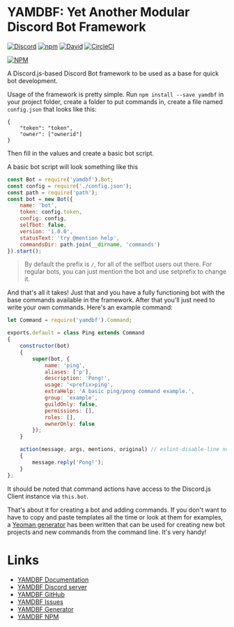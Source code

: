 # YAMDBF: Yet Another Modular Discord Bot Framework

[![Discord](https://discordapp.com/api/guilds/233751981838041090/embed.png)](https://discord.gg/cMXkbXV)
[![npm](https://img.shields.io/npm/v/yamdbf.svg?maxAge=3600)](https://www.npmjs.com/package/yamdbf)
[![David](https://img.shields.io/david/zajrik/yamdbf.svg?maxAge=3600)](https://david-dm.org/zajrik/yamdbf)
[![CircleCI](https://circleci.com/gh/zajrik/yamdbf.svg?style=shield)](https://circleci.com/gh/zajrik/yamdbf)

[![NPM](https://nodei.co/npm/yamdbf.png?downloads=true&stars=true)](https://nodei.co/npm/yamdbf/)

A Discord.js-based Discord Bot framework to be used as a base for quick bot development.

Usage of the framework is pretty simple. Run `npm install --save yamdbf` in your project folder, create a folder to put commands in, create a file named `config.json` that looks like this:
```
{
	"token": "token",
	"owner": ["ownerid"]
}
```
Then fill in the values and create a basic bot script.

A basic bot script will look something like this

```js
const Bot = require('yamdbf').Bot;
const config = require('./config.json');
const path = require('path');
const bot = new Bot({
	name: 'bot',
	token: config.token,
	config: config,
	selfbot: false,
	version: '1.0.0',
	statusText: 'try @mention help',
	commandsDir: path.join(__dirname, 'commands')
}).start();
```
>By default the prefix is `/`, for all of the selfbot users out there. For regular bots, you can just mention the bot and use setprefix to change it.

And that's all it takes! Just that and you have a fully functioning bot with the base commands available in the framework. After that you'll just need to write your own commands. Here's an example command:

```js
let Command = require('yamdbf').Command;

exports.default = class Ping extends Command
{
	constructor(bot)
	{
		super(bot, {
			name: 'ping',
			aliases: ['p'],
			description: 'Pong!',
			usage: '<prefix>ping',
			extraHelp: 'A basic ping/pong command example.',
			group: 'example',
			guildOnly: false,
			permissions: [],
			roles: [],
			ownerOnly: false
		});
	}

	action(message, args, mentions, original) // eslint-disable-line no-unused-vars
	{
		message.reply('Pong!');
	}
};
```

It should be noted that command actions have access to the Discord.js Client instance via `this.bot`.

That's about it for creating a bot and adding commands. If you don't want to have to copy and paste templates all the time or look at them for examples, a [Yeoman generator](https://github.com/zajrik/generator-yamdbf) has been written that can be used for creating new bot projects and new commands from the command line. It's very handy!

# Links
- [YAMDBF Documentation](https://yamdbf.js.org)
- [YAMDBF Discord server](https://discord.gg/cMXkbXV)
- [YAMDBF GitHub](https://github.com/zajrik/yamdbf)
- [YAMDBF Issues](https://github.com/zajrik/yamdbf/issues)
- [YAMDBF Generator](https://github.com/zajrik/generator-yamdbf)
- [YAMDBF NPM](https://www.npmjs.com/package/yamdbf)
